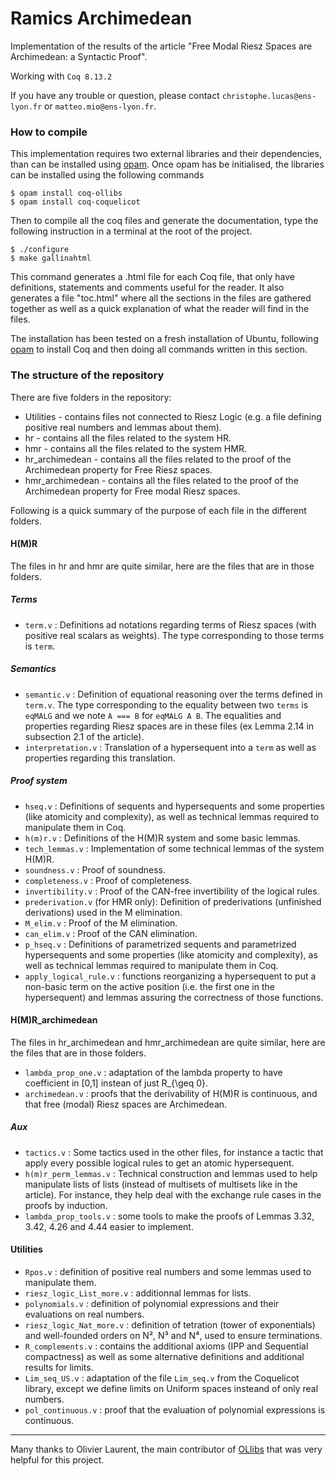 Ramics Archimedean
===========

Implementation of the results of the article "Free Modal Riesz Spaces are Archimedean: a Syntactic Proof".

Working with `Coq 8.13.2`

If you have any trouble or question, please contact `christophe.lucas@ens-lyon.fr` or `matteo.mio@ens-lyon.fr`.

### How to compile
This implementation requires two external libraries and their dependencies, than can be installed using [opam](https://coq.inria.fr/opam-using.html). Once opam has be initialised, the libraries can be installed using the following commands

	$ opam install coq-ollibs
	$ opam install coq-coquelicot

Then to compile all the coq files and generate the documentation, type the following instruction in a terminal at the root of the project.

	$ ./configure
	$ make gallinahtml

This command generates a .html file for each Coq file, that only have definitions, statements and comments useful for the reader. It also generates a file "toc.html" where all the sections in the files are gathered together as well as a quick explanation of what the reader will find in the files.

The installation has been tested on a fresh installation of Ubuntu, following [opam](https://coq.inria.fr/opam-using.html) to install Coq and then doing all commands written in this section.


### The structure of the repository
There are five folders in the repository:

* Utilities - contains files not connected to Riesz Logic (e.g. a file defining positive real numbers and lemmas about them).
* hr - contains all the files related to the system HR.
* hmr - contains all the files related to the system HMR.
* hr_archimedean - contains all the files related to the proof of the Archimedean property for Free Riesz spaces.
* hmr_archimedean - contains all the files related to the proof of the Archimedean property for Free  modal Riesz spaces.

Following is a quick summary of the purpose of each file in the different folders.

#### H(M)R
The files in hr and hmr are quite similar, here are the files that are in those folders.

##### Terms
* `term.v` : Definitions  ad notations regarding terms of Riesz spaces (with positive real scalars as weights). The type corresponding to those terms is `term`.

##### Semantics
* `semantic.v` : Definition of equational reasoning over the terms defined in `term.v`. The type corresponding to the equality between two `terms` is `eqMALG` and we note `A === B` for `eqMALG A B`. The equalities and properties regarding Riesz spaces are in these files (ex Lemma 2.14 in subsection 2.1 of the article).
* `interpretation.v` : Translation of a hypersequent into a `term` as well as properties regarding this translation.

##### Proof system
* `hseq.v` : Definitions of sequents and hypersequents and some properties (like atomicity and complexity), as well as technical lemmas required to manipulate them in Coq.
* `h(m)r.v` : Definitions of the H(M)R system and some basic lemmas.
* `tech_lemmas.v` : Implementation of some technical lemmas of the system H(M)R.
* `soundness.v` : Proof of soundness.
* `completeness.v` : Proof of completeness.
* `invertibility.v` : Proof of the CAN-free invertibility of the logical rules.
* `prederivation.v` (for HMR only): Definition of prederivations (unfinished derivations) used in the M elimination.
* `M_elim.v` : Proof of the M elimination.
* `can_elim.v` : Proof of the CAN elimination.
* `p_hseq.v` : Definitions of parametrized sequents and parametrized hypersequents and some properties (like atomicity and complexity), as well as technical lemmas required to manipulate them in Coq.
* `apply_logical_rule.v` : functions reorganizing a hypersequent to put a non-basic term on the active position (i.e. the first one in the hypersequent) and lemmas assuring the correctness of those functions.

#### H(M)R\_archimedean
The files in hr\_archimedean and hmr\_archimedean are quite similar, here are the files that are in those folders.
* `lambda_prop_one.v` : adaptation of the lambda property to have coefficient in [0,1] instean of just R_{\geq 0}.
* `archimedean.v` : proofs that the derivability of H(M)R is continuous, and that free (modal) Riesz spaces are Archimedean.

##### Aux
* `tactics.v` : Some tactics used in the other files, for instance a tactic that apply every possible logical rules to get an atomic hypersequent.
* `h(m)r_perm_lemmas.v` : Technical construction and lemmas used to help manipulate lists of lists (instead of multisets of multisets like in the article). For instance, they help deal with the exchange rule cases in the proofs by induction.
* `lambda_prop_tools.v` : some tools to make the proofs of Lemmas 3.32, 3.42, 4.26 and 4.44 easier to implement.

#### Utilities
* `Rpos.v` : definition of positive real numbers and some lemmas used to manipulate them.
* `riesz_logic_List_more.v` : additionnal lemmas for lists.
* `polynomials.v` : definition of polynomial expressions and their evaluations on real numbers.
* `riesz_logic_Nat_more.v` : definition of tetration (tower of exponentials) and well-founded orders on N², N³ and N⁴, used to ensure terminations.
* `R_complements.v` : contains the additional axioms (IPP and Sequential compactness) as well as some alternative definitions and additional results for limits.
* `Lim_seq_US.v` : adaptation of the file `Lim_seq.v` from the Coquelicot library, except we define limits on Uniform spaces insteand of only real numbers.
* `pol_continuous.v` : proof that the evaluation of polynomial expressions is continuous.

---

Many thanks to Olivier Laurent, the main contributor of [OLlibs](https://github.com/olaure01/ollibs) that was very helpful for this project.
